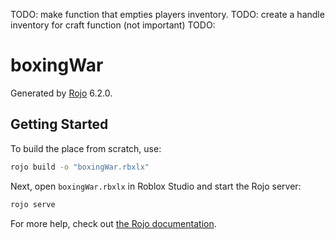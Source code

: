 TODO:  make function that empties players inventory.
TODO:  create a handle inventory for craft function (not important)
TODO:  

# boxingWar
Generated by [Rojo](https://github.com/rojo-rbx/rojo) 6.2.0.

## Getting Started
To build the place from scratch, use:

```bash
rojo build -o "boxingWar.rbxlx"
```

Next, open `boxingWar.rbxlx` in Roblox Studio and start the Rojo server:

```bash
rojo serve
```

For more help, check out [the Rojo documentation](https://rojo.space/docs).